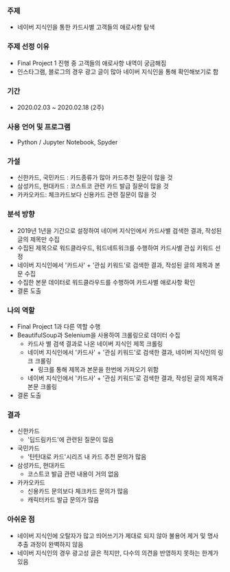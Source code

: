 ### 주제
- 네이버 지식인을 통한 카드사별 고객들의 애로사항 탐색


### 주제 선정 이유
- Final Project 1 진행 중 고객들의 애로사항 내역이 궁금해짐
- 인스타그램, 블로그의 경우 광고 글이 많아 네이버 지식인을 통해 확인해보기로 함

### 기간
- 2020.02.03 ~ 2020.02.18 (2주)


### 사용 언어 및 프로그램
- Python / Jupyter Notebook, Spyder

### 가설
- 신한카드, 국민카드 : 카드종류가 많아 카드추천 질문이 많을 것
- 삼성카드, 현대카드 : 코스트코 관련 카드 발급 질문이 많을 것
- 카카오카드: 체크카드보다 신용카드 관련 질문이 많을 것



### 분석 방향
- 2019년 1년을 기간으로 설정하여 네이버 지식인에서 카드사별 검색한 결과, 작성된 글의 제목만 수집
- 수집된 제목으로 워드클라우드, 워드네트워크를 수행하여 카드사별 관심 키워드 선정
- 네이버 지식인에서 '카드사' + '관심 키워드'로 검색한 결과, 작성된 글의 제목과 본문 수집
- 수집한 본문 데이터로 워드클라우드를 수행하여 카드사별 애로사항 확인 
- 결론 도출



### 나의 역할
- Final Project 1과 다른 역할 수행
- BeautifulSoup과 Selenium을 사용하여 크롤링으로 데이터 수집
    - 카드사 별 검색 결과로 나온 네이버 지식인 제목 크롤링
    - 네이버 지식인에서 '카드사' + '관심 키워드'로 검색한 결과, 네이버 지식인의 링크 크롤링
       - 링크를 통해 제목과 본문을 한번에 가져오기 위함
    - 네이버 지식인에서 '카드사' + '관심 키워드'로 검색한 결과, 작성된 글의 제목과 본문 크롤링
- 결론 도출



### 결과
- 신한카드
  - '딥드림카드'에 관련된 질문이 많음
- 국민카드
   - '탄탄대로 카드'시리즈 내 카드 추천 문의가 많음
- 삼성카드, 현대카드
  - 코스트코 발급 관련 내용이 거의 없음
- 카카오카드
  - 신용카드 문의보다 체크카드 문의가 많음
  - 캐릭터카드 발급 문의가 많음
  


### 아쉬운 점
- 네이버 지식인에 오탈자가 많고 띄어쓰기가 제대로 되지 않아 불용어 제거 및 명사추출 과정이 완벽하지 않음
- 네이버 지식인의 경우 광고성 글은 적지만, 다수의 의견을 반영하지 못하는 한계가 있음

